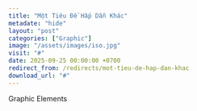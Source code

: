 ```yaml
---
title: "Một Tiêu Đề Hấp Dẫn Khác"
metadate: "hide"
layout: "post"
categories: ["Graphic"]
image: "/assets/images/iso.jpg"
visit: "#"
date: 2025-09-25 00:00:00 +0700
redirect_from: /redirects/mot-tieu-de-hap-dan-khac
download_url: "#"
---
```

Graphic Elements
